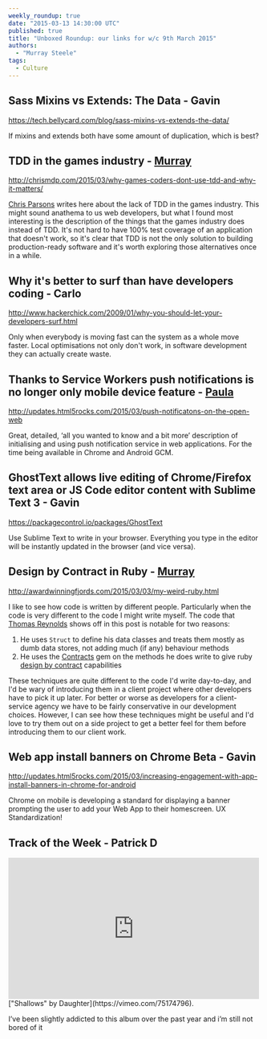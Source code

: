 ```yaml
---
weekly_roundup: true
date: "2015-03-13 14:30:00 UTC"
published: true
title: "Unboxed Roundup: our links for w/c 9th March 2015"
authors:
  - "Murray Steele"
tags:
  - Culture
---
```


## Sass Mixins vs Extends: The Data - Gavin

https://tech.bellycard.com/blog/sass-mixins-vs-extends-the-data/

If mixins and extends both have some amount of duplication, which is best?

## TDD in the games industry - [Murray](/team#murray-steele)

http://chrismdp.com/2015/03/why-games-coders-dont-use-tdd-and-why-it-matters/

[Chris Parsons](http://chrismdp.com/) writes here about the lack of TDD in the games industry.  This might sound anathema to us web developers, but what I found most interesting is the description of the things that the games industry does instead of TDD.  It's not hard to have 100% test coverage of an application that doesn't work, so it's clear that TDD is not the only solution to building production-ready software and it's worth exploring those alternatives once in a while.

## Why it's better to surf than have developers coding - Carlo

http://www.hackerchick.com/2009/01/why-you-should-let-your-developers-surf.html

Only when everybody is moving fast can the system as a whole move faster. Local optimisations not only don't work, in software development they can actually create waste.

## Thanks to Service Workers push notifications is no longer only mobile device feature - [Paula](/team#paula-stepinska)

http://updates.html5rocks.com/2015/03/push-notificatons-on-the-open-web

Great, detailed, ‘all you wanted to know and a bit more’ description of initialising and using push notification service in web applications.  For the time being available in Chrome and Android GCM.

##  GhostText allows live editing of Chrome/Firefox text area or JS Code editor content with Sublime Text 3 - Gavin

https://packagecontrol.io/packages/GhostText

Use Sublime Text to write in your browser. Everything you type in the editor will be instantly updated in the browser (and vice versa).

## Design by Contract in Ruby - [Murray](/team#murray-steele)

http://awardwinningfjords.com/2015/03/03/my-weird-ruby.html

I like to see how code is written by different people.  Particularly when the code is very different to the code I might write myself.  The code that [Thomas Reynolds](http://awardwinningfjords.com/) shows off in this post is notable for two reasons:

1. He uses ``Struct`` to define his data classes and treats them mostly as dumb data stores, not adding much (if any) behaviour methods
2. He uses the [Contracts](http://egonschiele.github.io/contracts.ruby/) gem on the methods he does write to give ruby [design by contract](https://en.wikipedia.org/wiki/Design_by_contract) capabilities

These techniques are quite different to the code I'd write day-to-day, and I'd be wary of introducing them in a client project where other developers have to pick it up later.  For better or worse as developers for a client-service agency we have to be fairly conservative in our development choices.  However, I can see how these techniques might be useful and I'd love to try them out on a side project to get a better feel for them before introducing them to our client work.

## Web app install banners on Chrome Beta - Gavin

http://updates.html5rocks.com/2015/03/increasing-engagement-with-app-install-banners-in-chrome-for-android

Chrome on mobile is developing a standard for displaying a banner prompting the user to add your Web App to their homescreen. UX Standardization!

## Track of the Week - Patrick D

<iframe src="https://player.vimeo.com/video/75174796" width="500" height="281" frameborder="0" webkitallowfullscreen mozallowfullscreen allowfullscreen></iframe>
["Shallows"  by Daughter](https://vimeo.com/75174796).

I’ve been slightly addicted to this album over the past year and i’m still not bored of it
